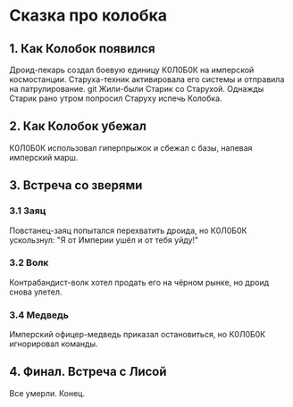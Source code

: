 # Сказка про колобка
## 1. Как Колобок появился
Дроид-пекарь создал боевую единицу К0Л0Б0К на имперской космостанции. Старуха-техник активировала его системы и отправила на патрулирование.
git
Жили-были Старик со Старухой. Однажды Старик рано утром попросил Старуху испечь Колобка.
## 2. Как Колобок убежал
К0Л0Б0К использовал гиперпрыжок и сбежал с базы, напевая имперский марш.
## 3. Встреча со зверями
### 3.1 Заяц
Повстанец-заяц попытался перехватить дроида, но К0Л0Б0К ускользнул: "Я от Империи ушёл и от тебя уйду!"
### 3.2 Волк
Контрабандист-волк хотел продать его на чёрном рынке, но дроид снова улетел.
### 3.4 Медведь
Имперский офицер-медведь приказал остановиться, но К0Л0Б0К игнорировал команды.
## 4. Финал. Встреча с Лисой
Все умерли.
Конец.
